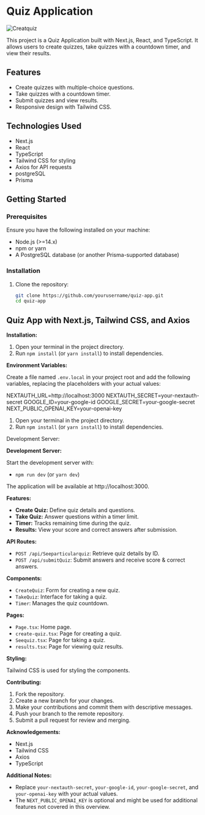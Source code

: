 
# Quiz Application


![Creatquiz](./Bright-champ-assignment/brightchamps/public/image2.png)






This project is a Quiz Application built with Next.js, React, and TypeScript. It allows users to create quizzes, take quizzes with a countdown timer, and view their results.

## Features

- Create quizzes with multiple-choice questions.
- Take quizzes with a countdown timer.
- Submit quizzes and view results.
- Responsive design with Tailwind CSS.

## Technologies Used

- Next.js
- React
- TypeScript
- Tailwind CSS for styling
- Axios for API requests
- postgreSQL
- Prisma

## Getting Started

### Prerequisites

Ensure you have the following installed on your machine:

- Node.js (>=14.x)
- npm or yarn
- A PostgreSQL database (or another Prisma-supported database)

### Installation

1. Clone the repository:

   ```sh
   git clone https://github.com/yourusername/quiz-app.git
   cd quiz-app

## Quiz App with Next.js, Tailwind CSS, and Axios

**Installation:**

1. Open your terminal in the project directory.
2. Run `npm install` (or `yarn install`) to install dependencies.

**Environment Variables:**

Create a file named `.env.local` in your project root and add the following variables, replacing the placeholders with your actual values:

NEXTAUTH_URL=http://localhost:3000
NEXTAUTH_SECRET=your-nextauth-secret
GOOGLE_ID=your-google-id
GOOGLE_SECRET=your-google-secret
NEXT_PUBLIC_OPENAI_KEY=your-openai-key





1. Open your terminal in the project directory.
2. Run `npm install` (or `yarn install`) to install dependencies.


Development Server:

**Development Server:**

Start the development server with:

* `npm run dev` (or `yarn dev`)

The application will be available at http://localhost:3000.

**Features:**

* **Create Quiz:** Define quiz details and questions.
* **Take Quiz:** Answer questions within a timer limit.
* **Timer:** Tracks remaining time during the quiz.
* **Results:** View your score and correct answers after submission.

**API Routes:**

* `POST /api/Seeparticularquiz`: Retrieve quiz details by ID.
* `POST /api/submitQuiz`: Submit answers and receive score & correct answers.

**Components:**

* `CreateQuiz`: Form for creating a new quiz.
* `TakeQuiz`: Interface for taking a quiz.
* `Timer`: Manages the quiz countdown.

**Pages:**

* `Page.tsx`: Home page.
* `create-quiz.tsx`: Page for creating a quiz.
* `Seequiz.tsx`: Page for taking a quiz.
* `results.tsx`: Page for viewing quiz results.

**Styling:**

Tailwind CSS is used for styling the components.

**Contributing:**

1. Fork the repository.
2. Create a new branch for your changes.
3. Make your contributions and commit them with descriptive messages.
4. Push your branch to the remote repository.
5. Submit a pull request for review and merging.



**Acknowledgements:**

* Next.js
* Tailwind CSS
* Axios
* TypeScript

**Additional Notes:**

* Replace `your-nextauth-secret`, `your-google-id`, `your-google-secret`, and `your-openai-key` with your actual values.
* The `NEXT_PUBLIC_OPENAI_KEY` is optional and might be used for additional features not covered in this overview.
